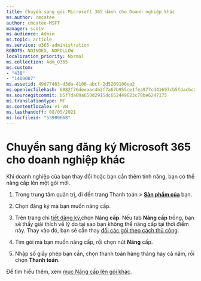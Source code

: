 ```yaml
---
title: Chuyển sang gói Microsoft 365 dành cho Doanh nghiệp khác
ms.author: cmcatee
author: cmcatee-MSFT
manager: scotv
ms.audience: Admin
ms.topic: article
ms.service: o365-administration
ROBOTS: NOINDEX, NOFOLLOW
localization_priority: Normal
ms.collection: Adm_O365
ms.custom:
- "438"
- "1400007"
ms.assetid: 49d77463-d3da-4106-abcf-2d5209106ea2
ms.openlocfilehash: 6882f76deeaac4b2f7a67b955ce1fea977cd41697cb5fdacbc2d866b3933ef8a
ms.sourcegitcommit: b5f7da89a650d2915dc652449623c78be6247175
ms.translationtype: MT
ms.contentlocale: vi-VN
ms.lasthandoff: 08/05/2021
ms.locfileid: "53909668"
---
```

# <a name="switch-to-a-different-microsoft-365-for-business-subscription"></a>Chuyển sang đăng ký Microsoft 365 cho doanh nghiệp khác

Khi doanh nghiệp của bạn thay đổi hoặc bạn cần thêm tính năng, bạn có thể nâng cấp lên một gói mới.
  
1. Trong trung tâm quản  trị, đi đến trang Thanh toán \> **[Sản phẩm của](https://go.microsoft.com/fwlink/p/?linkid=842054)** bạn.

2. Chọn đăng ký mà bạn muốn nâng cấp.

3. Trên trang chi [tiết đăng ký,](https://admin.microsoft.com/AdminPortal/Home#/subscriptions/webdirect%252F0dbaa202-d590-4529-98c2-a5e2ebaac702)chọn Nâng **cấp**.  Nếu tab **Nâng cấp** trống, bạn sẽ thấy giải thích về lý do tại sao bạn không thể nâng cấp tại thời điểm này. Thay vào đó, bạn sẽ cần thay [đổi các gói theo cách thủ công](https://docs.microsoft.com/microsoft-365/commerce/subscriptions/change-plans-manually?view=o365-worldwide).

4. Tìm gói mà bạn muốn nâng cấp, rồi chọn nút **Nâng** cấp.

5. Nhập số giấy phép bạn cần, chọn thanh toán hàng tháng hay cả năm, rồi chọn **Thanh toán**.

Để tìm hiểu thêm, xem [mục Nâng cấp lên gói khác](https://docs.microsoft.com/microsoft-365/commerce/subscriptions/upgrade-to-different-plan).
